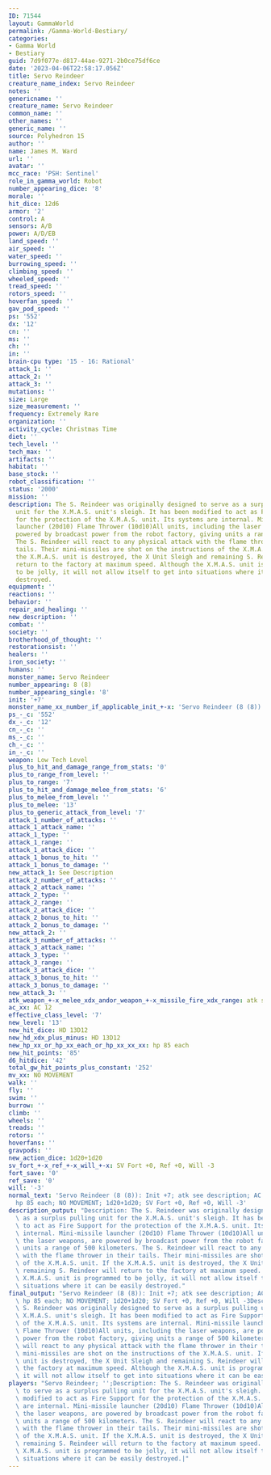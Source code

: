 ```yaml
---
ID: 71544
layout: GammaWorld
permalink: /Gamma-World-Bestiary/
categories:
- Gamma World
- Bestiary
guid: 7d9f077e-d817-44ae-9271-2b0ce75df6ce
date: '2023-04-06T22:58:17.056Z'
title: Servo Reindeer
creature_name_index: Servo Reindeer
notes: ''
genericname: ''
creature_name: Servo Reindeer
common_name: ''
other_names: ''
generic_name: ''
source: Polyhedron 15
author: ''
name: James M. Ward
url: ''
avatar: ''
mcc_race: 'PSH: Sentinel'
role_in_gamma_world: Robot
number_appearing_dice: '8'
morale: ''
hit_dice: 12d6
armor: '2'
control: A
sensors: A/B
power: A/D/EB
land_speed: ''
air_speed: ''
water_speed: ''
burrowing_speed: ''
climbing_speed: ''
wheeled_speed: ''
tread_speed: ''
rotors_speed: ''
hoverfan_speed: ''
gav_pod_speed: ''
ps: '552'
dx: '12'
cn: ''
ms: ''
ch: ''
in: ''
brain-cpu type: '15 - 16: Rational'
attack_1: ''
attack_2: ''
attack_3: ''
mutations: ''
size: Large
size_measurement: ''
frequency: Extremely Rare
organization: ''
activity_cycle: Christmas Time
diet: ''
tech_level: ''
tech_max: ''
artifacts: ''
habitat: ''
base_stock: ''
robot_classification: ''
status: '2000'
mission: ''
description: The S. Reindeer was originally designed to serve as a surplus pulling
  unit for the X.M.A.S. unit's sleigh. It has been modified to act as Fire Support
  for the protection of the X.M.A.S. unit. Its systems are internal. Mini-missile
  launcher (20d10) Flame Thrower (10d10)All units, including the laser weapons, are
  powered by broadcast power from the robot factory, giving units a range of 500 kilometers.
  The S. Reindeer will react to any physical attack with the flame thrower in their
  tails. Their mini-missiles are shot on the instructions of the X.M.A.S. unit. If
  the X.M.A.S. unit is destroyed, the X Unit Sleigh and remaining S. Reindeer will
  return to the factory at maximum speed. Although the X.M.A.S. unit is programmed
  to be jolly, it will not allow itself to get into situations where it can be easily
  destroyed.
equipment: ''
reactions: ''
behavior: ''
repair_and_healing: ''
new_description: ''
combat: ''
society: ''
brotherhood_of_thought: ''
restorationsist: ''
healers: ''
iron_society: ''
humans: ''
monster_name: Servo Reindeer
number_appearing: 8 (8)
number_appearing_single: '8'
init: '+7'
monster_name_xx_number_if_applicable_init_+-x: 'Servo Reindeer (8 (8)): Init +7'
ps_-_c: '552'
dx_-_c: '12'
cn_-_c: ''
ms_-_c: ''
ch_-_c: ''
in_-_c: ''
weapon: Low Tech Level
plus_to_hit_and_damage_range_from_stats: '0'
plus_to_range_from_level: ''
plus_to_range: '7'
plus_to_hit_and_damage_melee_from_stats: '6'
plus_to_melee_from_level: ''
plus_to_melee: '13'
plus_to_generic_attack_from_level: '7'
attack_1_number_of_attacks: ''
attack_1_attack_name: ''
attack_1_type: ''
attack_1_range: ''
attack_1_attack_dice: ''
attack_1_bonus_to_hit: ''
attack_1_bonus_to_damage: ''
new_attack_1: See Description
attack_2_number_of_attacks: ''
attack_2_attack_name: ''
attack_2_type: ''
attack_2_range: ''
attack_2_attack_dice: ''
attack_2_bonus_to_hit: ''
attack_2_bonus_to_damage: ''
new_attack_2: ''
attack_3_number_of_attacks: ''
attack_3_attack_name: ''
attack_3_type: ''
attack_3_range: ''
attack_3_attack_dice: ''
attack_3_bonus_to_hit: ''
attack_3_bonus_to_damage: ''
new_attack_3: ''
atk_weapon_+-x_melee_xdx_andor_weapon_+-x_missile_fire_xdx_range: atk see description
ac_xx: AC 12
effective_class_level: '7'
new_level: '13'
new_hit_dice: HD 13D12
new_hd_xdx_plus_minus: HD 13D12
new_hp_xx_or_hp_xx_each_or_hp_xx_xx_xx: hp 85 each
new_hit_points: '85'
d6_hitdice: '42'
total_gw_hit_points_plus_constant: '252'
mv_xx: NO MOVEMENT
walk: ''
fly: ''
swim: ''
burrow: ''
climb: ''
wheels: ''
treads: ''
rotors: ''
hoverfans: ''
gravpods: ''
new_action_dice: 1d20+1d20
sv_fort_+-x_ref_+-x_will_+-x: SV Fort +0, Ref +0, Will -3
fort_save: '0'
ref_save: '0'
will: '-3'
normal_text: 'Servo Reindeer (8 (8)): Init +7; atk see description; AC 12; HD 13D12
  hp 85 each; NO MOVEMENT; 1d20+1d20; SV Fort +0, Ref +0, Will -3'
description_output: "Description: The S. Reindeer was originally designed to serve\
  \ as a surplus pulling unit for the X.M.A.S. unit's sleigh. It has been modified\
  \ to act as Fire Support for the protection of the X.M.A.S. unit. Its systems are\
  \ internal. Mini-missile launcher (20d10) Flame Thrower (10d10)All units, including\
  \ the laser weapons, are powered by broadcast power from the robot factory, giving\
  \ units a range of 500 kilometers. The S. Reindeer will react to any physical attack\
  \ with the flame thrower in their tails. Their mini-missiles are shot on the instructions\
  \ of the X.M.A.S. unit. If the X.M.A.S. unit is destroyed, the X Unit Sleigh and\
  \ remaining S. Reindeer will return to the factory at maximum speed. Although the\
  \ X.M.A.S. unit is programmed to be jolly, it will not allow itself to get into\
  \ situations where it can be easily destroyed."
final_output: "Servo Reindeer (8 (8)): Init +7; atk see description; AC 12; HD 13D12\
  \ hp 85 each; NO MOVEMENT; 1d20+1d20; SV Fort +0, Ref +0, Will -3Description: The\
  \ S. Reindeer was originally designed to serve as a surplus pulling unit for the\
  \ X.M.A.S. unit's sleigh. It has been modified to act as Fire Support for the protection\
  \ of the X.M.A.S. unit. Its systems are internal. Mini-missile launcher (20d10)\
  \ Flame Thrower (10d10)All units, including the laser weapons, are powered by broadcast\
  \ power from the robot factory, giving units a range of 500 kilometers. The S. Reindeer\
  \ will react to any physical attack with the flame thrower in their tails. Their\
  \ mini-missiles are shot on the instructions of the X.M.A.S. unit. If the X.M.A.S.\
  \ unit is destroyed, the X Unit Sleigh and remaining S. Reindeer will return to\
  \ the factory at maximum speed. Although the X.M.A.S. unit is programmed to be jolly,\
  \ it will not allow itself to get into situations where it can be easily destroyed."
players: "Servo Reindeer; '';Description: The S. Reindeer was originally designed\
  \ to serve as a surplus pulling unit for the X.M.A.S. unit's sleigh. It has been\
  \ modified to act as Fire Support for the protection of the X.M.A.S. unit. Its systems\
  \ are internal. Mini-missile launcher (20d10) Flame Thrower (10d10)All units, including\
  \ the laser weapons, are powered by broadcast power from the robot factory, giving\
  \ units a range of 500 kilometers. The S. Reindeer will react to any physical attack\
  \ with the flame thrower in their tails. Their mini-missiles are shot on the instructions\
  \ of the X.M.A.S. unit. If the X.M.A.S. unit is destroyed, the X Unit Sleigh and\
  \ remaining S. Reindeer will return to the factory at maximum speed. Although the\
  \ X.M.A.S. unit is programmed to be jolly, it will not allow itself to get into\
  \ situations where it can be easily destroyed.|"
---
```

</br>